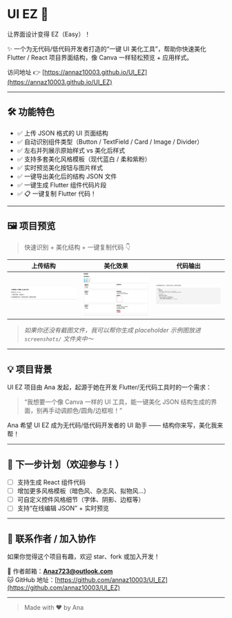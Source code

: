 # UI EZ 🎨  
让界面设计变得 EZ（Easy）！

✨ 一个为无代码/低代码开发者打造的“一键 UI 美化工具”，帮助你快速美化 Flutter / React 项目界面结构，像 Canva 一样轻松预览 + 应用样式。

访问地址 👉 [https://annaz10003.github.io/UI_EZ](https://annaz10003.github.io/UI_EZ)

---

## 🛠 功能特色

- ✅ 上传 JSON 格式的 UI 页面结构
- ✅ 自动识别组件类型（Button / TextField / Card / Image / Divider）
- ✅ 左右并列展示原始样式 vs 美化后样式
- ✅ 支持多套美化风格模板（现代蓝白 / 柔和紫粉）
- ✅ 实时预览美化按钮与图片样式
- ✅ 一键导出美化后的结构 JSON 文件
- ✅ 一键生成 Flutter 组件代码片段
- ✅ 📋 一键复制 Flutter 代码！

---

## 🖼 项目预览

> 快速识别 + 美化结构 + 一键复制代码 👇

| 上传结构 | 美化效果 | 代码输出 |
|----------|----------|----------|
| ![上传结构](./screenshots/upload.png) | ![美化效果](./screenshots/preview.png) | ![生成代码](./screenshots/flutter.png) |

> *如果你还没有截图文件，我可以帮你生成 placeholder 示例图放进 `screenshots/` 文件夹中～*

---

## 💡 项目背景

UI EZ 项目由 Ana 发起，起源于她在开发 Flutter/无代码工具时的一个需求：

> “我想要一个像 Canva 一样的 UI 工具，能一键美化 JSON 结构生成的界面，别再手动调颜色/圆角/边框啦！”

Ana 希望 UI EZ 成为无代码/低代码开发者的 UI 助手 —— 结构你来写，美化我来帮！

---

## 🔮 下一步计划（欢迎参与！）

- [ ] 支持生成 React 组件代码
- [ ] 增加更多风格模板（暗色风、杂志风、拟物风…）
- [ ] 可自定义控件风格细节（字体、阴影、边框等）
- [ ] 支持“在线编辑 JSON” + 实时预览

---

## 🤝 联系作者 / 加入协作

如果你觉得这个项目有趣，欢迎 star、fork 或加入开发！

📮 作者邮箱：**Anaz723@outlook.com**  
🐱 GitHub 地址：[https://github.com/annaz10003/UI_EZ](https://github.com/annaz10003/UI_EZ)

---

> Made with ❤️ by Ana
